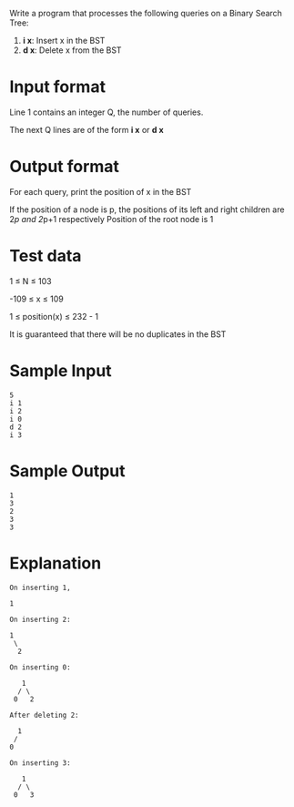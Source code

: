 
Write a program that processes the following queries on a Binary Search Tree:

1. **i x**: Insert x in the BST
2. **d x**: Delete x from the BST

# Input format

Line 1 contains an integer Q, the number of queries.

The next Q lines are of the form **i x** or **d x**

# Output format

For each query, print the position of x in the BST

If the position of a node is p, the positions of its left and right children are 2*p and 2*p+1 respectively
Position of the root node is 1

# Test data

1 ≤ N ≤ 103

-109 ≤ x ≤ 109

1 ≤ position(x) ≤ 232 - 1

It is guaranteed that there will be no duplicates in the BST

# Sample Input

~~~~
5
i 1
i 2
i 0
d 2
i 3
~~~~
	
# Sample Output

~~~~
1
3
2
3
3
~~~~
	
# Explanation

~~~~
On inserting 1,

1

On inserting 2:

1
 \
  2

On inserting 0:

   1
  / \
 0   2

After deleting 2:

  1
 /
0

On inserting 3:

   1
  / \
 0   3
 ~~~~